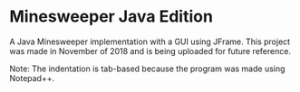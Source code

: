# Minesweeper Java Edition
A Java Minesweeper implementation with a GUI using JFrame. This project was made in November of 2018 and is being uploaded for future reference.

Note: The indentation is tab-based because the program was made using Notepad++.
